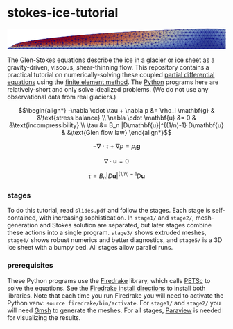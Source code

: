 # stokes-ice-tutorial

<p align="center">
<img src="latex/figs/stage2.png" alt="ice speed in a glacier" />
</p>

The Glen-Stokes equations describe the ice in a [glacier](https://en.wikipedia.org/wiki/Glacier) or [ice sheet](https://en.wikipedia.org/wiki/Glacier) as a gravity-driven, viscous, shear-thinning flow.  This repository contains a practical tutorial on numerically-solving these coupled [partial differential equations](https://en.wikipedia.org/wiki/Partial_differential_equation) using the [finite element method](https://en.wikipedia.org/wiki/Finite_element_method).  The [Python](https://www.python.org/) programs here are relatively-short and only solve idealized problems.  (We do not use any observational data from real glaciers.)

$$\begin{align*}
-\nabla \cdot \tau + \nabla p &= \rho_i \mathbf{g} & &\text{stress balance} \\
\nabla \cdot \mathbf{u} &= 0 & &\text{incompressibility} \\
\tau &= B_n |D\mathbf{u}|^{(1/n)-1} D\mathbf{u} & &\text{Glen flow law}
\end{align*}$$

$$-\nabla \cdot \tau + \nabla p = \rho_i \mathbf{g}$$

$$\nabla \cdot \mathbf{u} = 0$$

$$\tau = B_n |D\mathbf{u}|^{(1/n)-1} D\mathbf{u}$$

### stages

To do this tutorial, read `slides.pdf` and follow the stages.  Each stage is self-contained, with increasing sophistication.  In `stage1/` and `stage2/`, mesh-generation and Stokes solution are separated, but later stages combine these actions into a single program.  `stage3/` shows extruded meshes,
`stage4/` shows robust numerics and better diagnostics, and `stage5/` is a 3D ice sheet with a bumpy bed.  All stages allow parallel runs.

### prerequisites

These Python programs use the [Firedrake](https://www.firedrakeproject.org/) library, which calls [PETSc](https://www.mcs.anl.gov/petsc/) to solve the equations.  See the [Firedrake install directions](https://www.firedrakeproject.org/download.html) to install both libraries.  Note that each time you run Firedrake you will need to activate the Python venv: `source firedrake/bin/activate`.  For `stage1/` and `stage2/` you will need [Gmsh](https://gmsh.info/) to generate the meshes.  For all stages, [Paraview](https://www.paraview.org/) is needed for visualizing the results.
